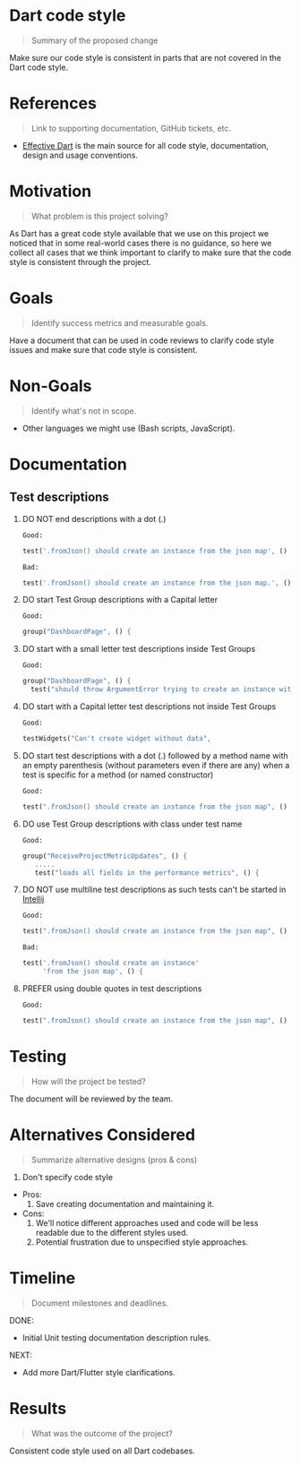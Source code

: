 # Dart code style
> Summary of the proposed change

Make sure our code style is consistent in parts that are not covered in the Dart code style.

# References
> Link to supporting documentation, GitHub tickets, etc.

- [Effective Dart](https://dart.dev/guides/language/effective-dart/) is the main source for 
all code style, documentation, design and usage conventions.


# Motivation
> What problem is this project solving?

As Dart has a great code style available
that we use on this project we noticed that in some real-world cases there is no guidance,
so here we collect all cases that we think important to clarify to make sure that the code style
is consistent through the project.

# Goals

> Identify success metrics and measurable goals.

Have a document that can be used in code reviews to clarify code style issues and make sure
that code style is consistent.

# Non-Goals

> Identify what's not in scope.

- Other languages we might use (Bash scripts, JavaScript).

# Documentation

## Test descriptions
1. DO NOT end descriptions with a dot (.)
    
    `Good:`
              
    ```dart
    test('.fromJson() should create an instance from the json map', () {
    ```
   
   `Bad:`
               
   ```dart
   test('.fromJson() should create an instance from the json map.', () {
   ```
2. DO start Test Group descriptions with a Capital letter
    
    `Good:`
    
    ```dart
    group("DashboardPage", () {
    ```
3. DO start with a small letter test descriptions inside Test Groups

    `Good:`
    
    ```dart
    group("DashboardPage", () {
      test("should throw ArgumentError trying to create an instance with null CI client", 
    ```
4. DO start with a Capital letter test descriptions not inside Test Groups
    
    `Good:`
    
    ```dart
    testWidgets("Can't create widget without data",
   ```
5. DO start test descriptions with a dot (.) followed by a method name with an empty parenthesis 
(without parameters even if there are any) when a test is specific for a method (or named constructor)

    `Good:`
    
    ```dart
    test(".fromJson() should create an instance from the json map", () {
    ```
6. DO use Test Group descriptions with class under test name
    
    `Good:`
    
    ```dart
    group("ReceiveProjectMetricUpdates", () {
       .....
       test("loads all fields in the performance metrics", () {
    ```
7. DO NOT use multiline test descriptions as such tests can't 
be started in [Intellij](https://youtrack.jetbrains.com/issue/WEB-44842)
    
    `Good:`
            
    ```dart
    test(".fromJson() should create an instance from the json map", () {
    ```
   
   `Bad:`
               
   ```dart
   test('.fromJson() should create an instance'
        'from the json map', () {
   ```
8. PREFER using double quotes in test descriptions
    
    `Good:`
    
    ```dart
    test(".fromJson() should create an instance from the json map", () {
    ```

# Testing

> How will the project be tested?

The document will be reviewed by the team.

# Alternatives Considered

> Summarize alternative designs (pros & cons)

1. Don't specify code style
- Pros:
    1. Save creating documentation and maintaining it.
- Cons:
    1. We'll notice different approaches used and code will be less 
    readable due to the different styles used.
    2. Potential frustration due to unspecified style approaches.

# Timeline

> Document milestones and deadlines.

DONE:

  - Initial Unit testing documentation description rules.

NEXT:

  - Add more Dart/Flutter style clarifications.
  
# Results

> What was the outcome of the project?

Consistent code style used on all Dart codebases.